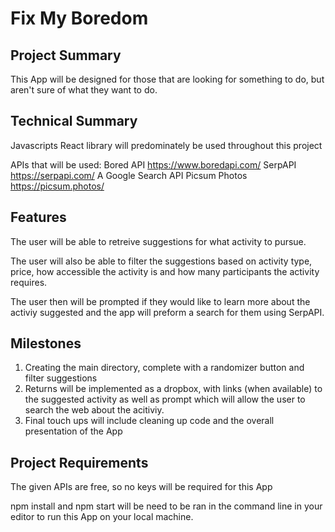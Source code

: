 # Fix My Boredom

## Project Summary

This App will be designed for those that are looking for something to do, but aren't sure of what they want to do.

## Technical Summary
Javascripts React library will predominately be used throughout this project

APIs that will be used: 
Bored API https://www.boredapi.com/
SerpAPI https://serpapi.com/ A Google Search API
Picsum Photos https://picsum.photos/


	
## Features
The user will be able to retreive suggestions for what activity to pursue.

The user will also be able to filter the suggestions based on activity type, price, how accessible the activity is and how many participants the activity requires.

The user then will be prompted if they would like to learn more about the activiy suggested and the app will preform a search for them using SerpAPI.

## Milestones
1. Creating the main directory, complete with a randomizer button and filter suggestions
2. Returns will be implemented as a dropbox, with links (when available) to the suggested activity as well as prompt which will allow the user to search the web about the acitiviy.
3. Final touch ups will include cleaning up code and the overall presentation of the App

## Project Requirements
The given APIs are free, so no keys will be required for this App

npm install and npm start will be need to be ran in the command line in your editor to run this App on your local machine.
